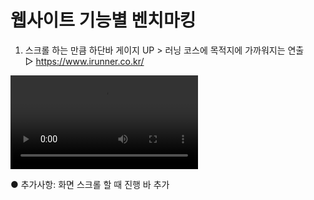 # 웹사이트 기능별 벤치마킹

 1) 스크롤 하는 만큼 하단바 게이지 UP > 러닝 코스에 목적지에 가까워지는 연출<br/>
  ▷ https://www.irunner.co.kr/ <br/>

<video>
<source url="https://github.com/user-attachments/assets/b13b5640-5fd3-44d5-b391-e7d31ae4924a">
</video>



    
   ● 추가사항: 화면 스크롤 할 때 진행 바 추가
 








